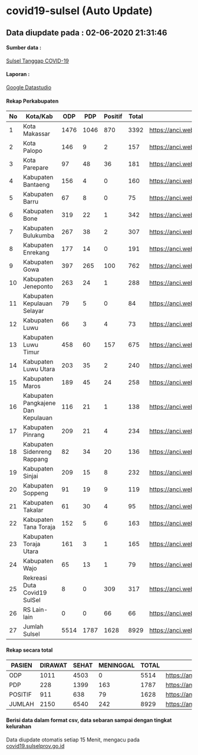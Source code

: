 
# covid19-sulsel (Auto Update)

## Data diupdate pada : 02-06-2020 21:31:46

#### Sumber data :
[Sulsel Tanggap COVID-19](https://covid19.sulselprov.go.id)

#### Laporan :
[Google Datastudio](https://datastudio.google.com/s/jythWGc1j4w)

#### Rekap Perkabupaten 
|No|Kota/Kab|ODP|PDP|Positif|Total|Link|
| --- | --- | --- | --- | --- | --- | --- |
|1|Kota Makassar|1476|1046|870|3392|https://anci.web.id/cor/kota_makassar|
|2|Kota Palopo|146|9|2|157|https://anci.web.id/cor/kota_palopo|
|3|Kota Parepare|97|48|36|181|https://anci.web.id/cor/kota_parepare|
|4|Kabupaten Bantaeng|156|4|0|160|https://anci.web.id/cor/kabupaten_bantaeng|
|5|Kabupaten Barru|67|8|0|75|https://anci.web.id/cor/kabupaten_barru|
|6|Kabupaten Bone|319|22|1|342|https://anci.web.id/cor/kabupaten_bone|
|7|Kabupaten Bulukumba|267|38|2|307|https://anci.web.id/cor/kabupaten_bulukumba|
|8|Kabupaten Enrekang|177|14|0|191|https://anci.web.id/cor/kabupaten_enrekang|
|9|Kabupaten Gowa|397|265|100|762|https://anci.web.id/cor/kabupaten_gowa|
|10|Kabupaten Jeneponto|263|24|1|288|https://anci.web.id/cor/kabupaten_jeneponto|
|11|Kabupaten Kepulauan Selayar|79|5|0|84|https://anci.web.id/cor/kabupaten_kepulauan_selayar|
|12|Kabupaten Luwu|66|3|4|73|https://anci.web.id/cor/kabupaten_luwu|
|13|Kabupaten Luwu Timur|458|60|157|675|https://anci.web.id/cor/kabupaten_luwu_timur|
|14|Kabupaten Luwu Utara|203|35|2|240|https://anci.web.id/cor/kabupaten_luwu_utara|
|15|Kabupaten Maros|189|45|24|258|https://anci.web.id/cor/kabupaten_maros|
|16|Kabupaten Pangkajene Dan Kepulauan|116|21|1|138|https://anci.web.id/cor/kabupaten_pangkajene_dan_kepulauan|
|17|Kabupaten Pinrang|209|21|4|234|https://anci.web.id/cor/kabupaten_pinrang|
|18|Kabupaten Sidenreng Rappang|82|34|20|136|https://anci.web.id/cor/kabupaten_sidenreng_rappang|
|19|Kabupaten Sinjai|209|15|8|232|https://anci.web.id/cor/kabupaten_sinjai|
|20|Kabupaten Soppeng|91|19|9|119|https://anci.web.id/cor/kabupaten_soppeng|
|21|Kabupaten Takalar|61|30|4|95|https://anci.web.id/cor/kabupaten_takalar|
|22|Kabupaten Tana Toraja|152|5|6|163|https://anci.web.id/cor/kabupaten_tana_toraja|
|23|Kabupaten Toraja Utara|161|3|1|165|https://anci.web.id/cor/kabupaten_toraja_utara|
|24|Kabupaten Wajo|65|13|1|79|https://anci.web.id/cor/kabupaten_wajo|
|25|Rekreasi Duta Covid19 SulSel|8|0|309|317|https://anci.web.id/cor/rekreasi_duta_covid19_sulsel|
|26|RS Lain-lain|0|0|66|66|https://anci.web.id/cor/rs_lain-lain|
|27|Jumlah Sulsel|5514|1787|1628|8929|https://anci.web.id/cor/jumlah_sulsel|

#### Rekap secara total

| PASIEN | DIRAWAT | SEHAT | MENINGGAL | TOTAL | LINK |
| ---- | -------- | ---- | ---- |  ---- | ---- |
| ODP | 1011 | 4503 | 0 | 5514 | https://anci.web.id/cor/odp_detail.html |
| PDP | 228 | 1399 | 163 | 1787 | https://anci.web.id/cor/pdp_detail.html |
| POSITIF | 911 | 638 | 79 | 1628 | https://anci.web.id/cor/positif_detail.html |
| JUMLAH | 2150 | 6540 | 242 | 8929 | https://anci.web.id/cor/jumlah_sulsel/ |

 
#### Berisi data dalam format csv, data sebaran sampai dengan tingkat kelurahan

Data diupdate otomatis setiap 15 Menit, mengacu pada [covid19.sulselprov.go.id](https://covid19.sulselprov.go.id)

